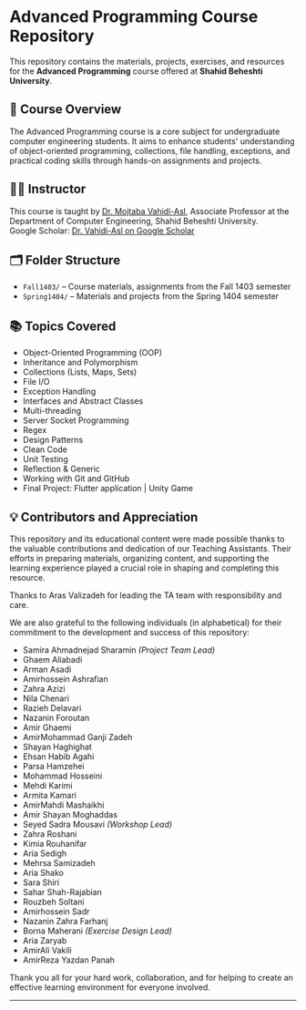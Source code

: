 # Advanced Programming Course Repository

This repository contains the materials, projects, exercises, and resources for the **Advanced Programming** course offered at **Shahid Beheshti University**.

## 📘 Course Overview

The Advanced Programming course is a core subject for undergraduate computer engineering students. It aims to enhance students' understanding of object-oriented programming, collections, file handling, exceptions, and practical coding skills through hands-on assignments and projects.

## 👨‍🏫 Instructor

This course is taught by [Dr. Mojtaba Vahidi-Asl](https://facultymembers.sbu.ac.ir/vahidi/), Associate Professor at the Department of Computer Engineering, Shahid Beheshti University.  
Google Scholar: [Dr. Vahidi-Asl on Google Scholar](https://scholar.google.com.my/citations?user=Ex_tgAgAAAAJ&hl=en)

## 🗂️ Folder Structure

- `Fall1403/` – Course materials, assignments from the Fall 1403 semester
- `Spring1404/` – Materials and projects from the Spring 1404 semester

## 📚 Topics Covered

- Object-Oriented Programming (OOP)
- Inheritance and Polymorphism
- Collections (Lists, Maps, Sets)
- File I/O
- Exception Handling
- Interfaces and Abstract Classes
- Multi-threading
- Server Socket Programming
- Regex
- Design Patterns
- Clean Code
- Unit Testing
- Reflection & Generic
- Working with Git and GitHub
- Final Project: Flutter application | Unity Game

## 💡 Contributors and Appreciation

This repository and its educational content were made possible thanks to the valuable contributions and dedication of our Teaching Assistants. Their efforts in preparing materials, organizing content, and supporting the learning experience played a crucial role in shaping and completing this resource.

Thanks to Aras Valizadeh for leading the TA team with responsibility and care.

We are also grateful to the following individuals (in alphabetical) for their commitment to the development and success of this repository:

- Samira Ahmadnejad Sharamin *(Project Team Lead)*
- Ghaem Aliabadi  
- Arman Asadi  
- Amirhossein Ashrafian  
- Zahra Azizi  
- Nila Chenari  
- Razieh Delavari  
- Nazanin Foroutan  
- Amir Ghaemi  
- AmirMohammad Ganji Zadeh  
- Shayan Haghighat  
- Ehsan Habib Agahi  
- Parsa Hamzehei  
- Mohammad Hosseini  
- Mehdi Karimi  
- Armita Kamari  
- AmirMahdi Mashaikhi  
- Amir Shayan Moghaddas  
- Seyed Sadra Mousavi *(Workshop Lead)*  
- Zahra Roshani  
- Kimia Rouhanifar  
- Aria Sedigh  
- Mehrsa Samizadeh  
- Aria Shako  
- Sara Shiri  
- Sahar Shah-Rajabian  
- Rouzbeh Soltani  
- Amirhossein Sadr  
- Nazanin Zahra Farhanj
- Borna Maherani *(Exercise Design Lead)*  
- Aria Zaryab  
- AmirAli Vakili  
- AmirReza Yazdan Panah  

Thank you all for your hard work, collaboration, and for helping to create an effective learning environment for everyone involved.

---
